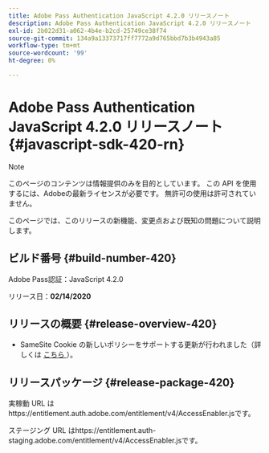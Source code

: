 ```yaml
---
title: Adobe Pass Authentication JavaScript 4.2.0 リリースノート
description: Adobe Pass Authentication JavaScript 4.2.0 リリースノート
exl-id: 2b022d31-a062-4b4e-b2cd-25749ce38f74
source-git-commit: 134a9a13373717ff7772a9d765bbd7b3b4943a85
workflow-type: tm+mt
source-wordcount: '99'
ht-degree: 0%

---
```


# Adobe Pass Authentication JavaScript 4.2.0 リリースノート {#javascript-sdk-420-rn}

>[!NOTE]
>
>このページのコンテンツは情報提供のみを目的としています。 この API を使用するには、Adobeの最新ライセンスが必要です。 無許可の使用は許可されていません。

このページでは、このリリースの新機能、変更点および既知の問題について説明します。

## ビルド番号 {#build-number-420}

Adobe Pass認証：JavaScript 4.2.0

リリース日：**02/14/2020**

## リリースの概要 {#release-overview-420}

* SameSite Cookie の新しいポリシーをサポートする更新が行われました（詳しくは [ こちら ](https://datatracker.ietf.org/doc/html/draft-ietf-httpbis-cookie-same-site-00)）。

## リリースパッケージ {#release-package-420}

実稼動 URL はhttps://entitlement.auth.adobe.com/entitlement/v4/AccessEnabler.jsです。

ステージング URL はhttps://entitlement.auth-staging.adobe.com/entitlement/v4/AccessEnabler.jsです。
